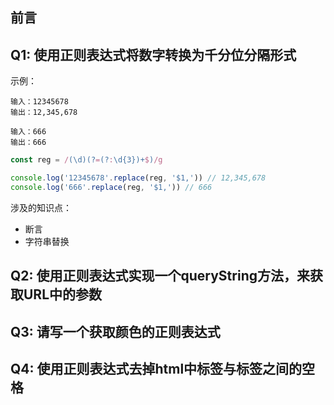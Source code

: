 ## 前言



## Q1: 使用正则表达式将数字转换为千分位分隔形式
示例：
```
输入：12345678
输出：12,345,678

输入：666
输出：666
```

```javascript
const reg = /(\d)(?=(?:\d{3})+$)/g

console.log('12345678'.replace(reg, '$1,')) // 12,345,678
console.log('666'.replace(reg, '$1,')) // 666
```

涉及的知识点：
- 断言
- 字符串替换


## Q2: 使用正则表达式实现一个queryString方法，来获取URL中的参数


## Q3: 请写一个获取颜色的正则表达式


## Q4: 使用正则表达式去掉html中标签与标签之间的空格




